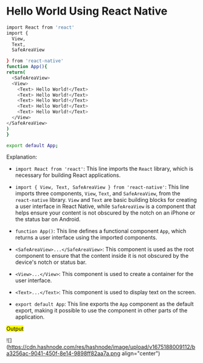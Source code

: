 # Hello World Using React Native

```bash
import React from 'react'
import {
  View,
  Text,
  SafeAreaView

} from 'react-native'
function App(){
return(
  <SafeAreaView>
  <View>
    <Text> Hello World!</Text>
    <Text> Hello World!</Text>
    <Text> Hello World!</Text>
    <Text> Hello World!</Text>
    <Text> Hello World!</Text>
  </View>
</SafeAreaView>
)
}

export default App;
```

Explanation:

* `import React from 'react'`: This line imports the `React` library, which is necessary for building React applications.
    
* `import { View, Text, SafeAreaView } from 'react-native'`: This line imports three components, `View`, `Text`, and `SafeAreaView`, from the `react-native` library. `View` and `Text` are basic building blocks for creating a user interface in React Native, while `SafeAreaView` is a component that helps ensure your content is not obscured by the notch on an iPhone or the status bar on Android.
    
* `function App()`: This line defines a functional component `App`, which returns a user interface using the imported components.
    
* `<SafeAreaView>...</SafeAreaView>`: This component is used as the root component to ensure that the content inside it is not obscured by the device's notch or status bar.
    
* `<View>...</View>`: This component is used to create a container for the user interface.
    
* `<Text>...</Text>`: This component is used to display text on the screen.
    
* `export default App`: This line exports the `App` component as the default export, making it possible to use the component in other parts of the application.
    

<mark>Output</mark>

![](https://cdn.hashnode.com/res/hashnode/image/upload/v1675188009112/ba3256ac-9041-450f-8e14-9898ff82aa7a.png align="center")